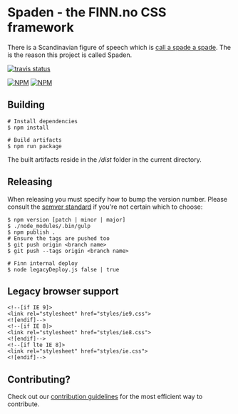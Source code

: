 # Spaden - the FINN.no CSS framework

There is a Scandinavian figure of speech which is [call a spade a spade](https://en.wikipedia.org/wiki/Call_a_spade_a_spade). The is the reason this project is called Spaden.

[![travis status](https://api.travis-ci.org/finn-no/spaden.png)](https://travis-ci.org/finn-no/spaden)

[![NPM](https://nodei.co/npm/spaden.png?stars&downloads)](https://nodei.co/npm/spaden/)
[![NPM](https://nodei.co/npm-dl/spaden.png)](https://nodei.co/npm/spaden/)

## Building

	# Install dependencies
	$ npm install

	# Build artifacts
	$ npm run package

The built artifacts reside in the _/dist_ folder in the current directory.


## Releasing

When releasing you must specify how to bump the version number. Please consult the [semver standard](http://semver.org/) if you're not certain which to choose:

	$ npm version [patch | minor | major]
	$ ./node_modules/.bin/gulp
	$ npm publish .
	# Ensure the tags are pushed too
	$ git push origin <branch name>
	$ git push --tags origin <branch name>

	# Finn internal deploy
	$ node legacyDeploy.js false | true

## Legacy browser support

	<!--[if IE 9]>
	<link rel="stylesheet" href="styles/ie9.css">
 	<![endif]-->
	<!--[if IE 8]>
	<link rel="stylesheet" href="styles/ie8.css">
 	<![endif]-->
 	<!--[if lte IE 8]>
	<link rel="stylesheet" href="styles/ie.css">
 	<![endif]-->

## Contributing?

Check out our [contribution guidelines](contributing.md) for the most efficient way to contribute.
